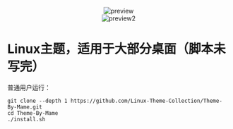 <p align="center">
  <img 
src="https://raw.githubusercontent.com/Linux-Theme-Collection/Theme-By-Mame/master/preview.png" 
alt="preview"/><br/>
 <img 
src="https://raw.githubusercontent.com/Linux-Theme-Collection/Theme-By-Mame/master/preview2.png" 
alt="preview2"/>
</p>

# Linux主题，适用于大部分桌面（脚本未写完）

普通用户运行：
```
git clone --depth 1 https://github.com/Linux-Theme-Collection/Theme-By-Mame.git
cd Theme-By-Mame
./install.sh
```

